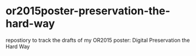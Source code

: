 # or2015poster-preservation-the-hard-way
repostiory to track the drafts of my OR2015 poster: Digital Preservation the Hard Way
